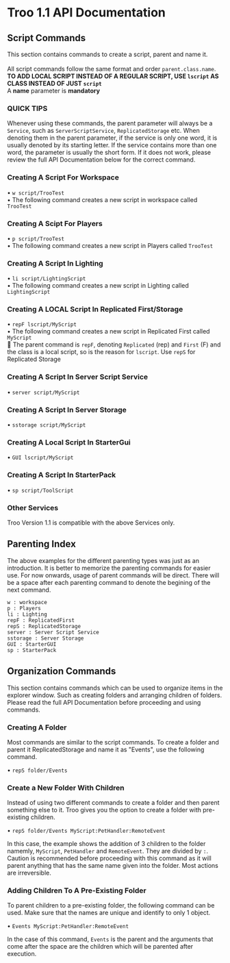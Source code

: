 # Troo 1.1 API Documentation

## Script Commands

This section contains commands to create a script, parent and name it. <br></br>
All script commands follow the same format and order `parent.class.name`. **TO ADD LOCAL SCRIPT INSTEAD OF A REGULAR SCRIPT, USE `lscript` AS CLASS INSTEAD OF JUST `script`** <br>
A **name** parameter is **mandatory**

<h3>QUICK TIPS</h3>

Whenever using these commands, the parent parameter will always be a `Service`, such as `ServerScriptService`, `ReplicatedStorage` etc. When denoting them in the parent parameter, if the service is only one word, it is usually denoted by its starting letter. If the service contains more than one word, the parameter is usually the short form. If it does not work, please review the full API Documentation below for the correct command. 

<h3>Creating A Script For Workspace</h3>

• `w script/TrooTest` <br>
• The following command creates a new script in workspace called `TrooTest`

<h3>Creating A Scipt For Players</h3>

• `p script/TrooTest` <br>
• The following command creates a new script in Players called `TrooTest`

<h3>Creating A Script In Lighting</h3>

• `li script/LightingScript` <br>
• The following command creates a new script in Lighting called `LightingScript`

<h3>Creating A LOCAL Script In Replicated First/Storage</h3>

• `repF lscript/MyScript` <br>
• The following command creates a new script in Replicated First called `MyScript` <br>
🔑 The parent command is `repF`, denoting `Replicated` (rep) and `First` (F) and the class is a local script, so is the reason for `lscript`. Use `repS` for Replicated Storage

<h3>Creating A Script In Server Script Service</h3>

• `server script/MyScript`

<h3>Creating A Script In Server Storage</h3>

• `sstorage script/MyScript`

<h3>Creating A Local Script In StarterGui</h3>

• `GUI lscript/MyScript`

<h3>Creating A Script In StarterPack</h3>

• `sp script/ToolScript`

<h3>Other Services</h3>

Troo Version 1.1 is compatible with the above Services only.


## Parenting Index

The above examples for the different parenting types was just as an introduction. It is better to memorize the parenting commands for easier use. For now onwards, usage of parent commands will be direct. There will be a space after each parenting command to denote the begining of the next command.

`w : workspace` <br>
`p : Players` <br>
`li : Lighting`<br>
`repF : ReplicatedFirst`<br>
`repS : ReplicatedStorage`<br>
`server : Server Script Service`<br>
`sstorage : Server Storage`<br>
`GUI : StarterGUI`<br>
`sp : StarterPack`<br>

## Organization Commands

This section contains commands which can be used to organize items in the explorer window. Such as creating folders and arranging children of folders. Please read the full API Documentation before proceeding and using commands.

<h3>Creating A Folder</h3>

Most commands are similar to the script commands. To create a folder and parent it ReplicatedStorage and name it as "Events", use the following command. <br>

• `repS folder/Events` <br>

<h3>Create a New Folder With Children</h3>

Instead of using two different commands to create a folder and then parent something else to it. Troo gives you the option to create a folder with pre-existing children. <br>

• `repS folder/Events MyScript:PetHandler:RemoteEvent` <br>

In this case, the example shows the addition of 3 children to the folder namemly, `MyScript`, `PetHandler` and `RemoteEvent`. They are divided by `:`. Caution is recommended before proceeding with this command as it will parent anything that has the same name given into the folder. Most actions are irreversible.

<h3>Adding Children To A Pre-Existing Folder</h3>

To parent children to a pre-existing folder, the following command can be used. Make sure that the names are unique and identify to only 1 object. <br>

• `Events MyScript:PetHandler:RemoteEvent` <br>

In the case of this command, `Events` is the parent and the arguments that come after the space are the children which will be parented after execution.
